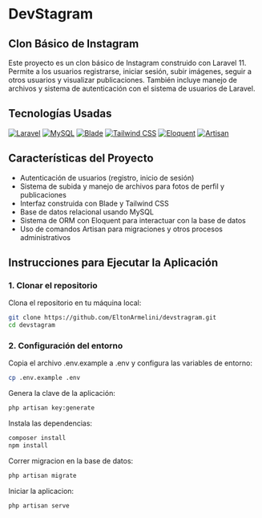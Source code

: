 # DevStagram

## Clon Básico de Instagram

Este proyecto es un clon básico de Instagram construido con Laravel 11. Permite a los usuarios registrarse, iniciar sesión, subir imágenes, seguir a otros usuarios y visualizar publicaciones. También incluye manejo de archivos y sistema de autenticación con el sistema de usuarios de Laravel.

## Tecnologías Usadas

[![Laravel](https://img.shields.io/badge/laravel-%23FF2D20.svg?style=for-the-badge&logo=laravel&logoColor=white)](https://laravel.com/)
[![MySQL](https://img.shields.io/badge/mysql-%2300f.svg?style=for-the-badge&logo=mysql&logoColor=white)](https://www.mysql.com/)
[![Blade](https://img.shields.io/badge/blade-%23F55247.svg?style=for-the-badge&logo=blade&logoColor=white)](https://laravel.com/docs/11.x/blade)
[![Tailwind CSS](https://img.shields.io/badge/tailwindcss-%2338B2AC.svg?style=for-the-badge&logo=tailwind-css&logoColor=white)](https://tailwindcss.com/)
[![Eloquent](https://img.shields.io/badge/eloquent-%2300A7E1.svg?style=for-the-badge&logo=laravel&logoColor=white)](https://laravel.com/docs/11.x/eloquent)
[![Artisan](https://img.shields.io/badge/artisan-%23FF2D20.svg?style=for-the-badge&logo=laravel&logoColor=white)](https://laravel.com/docs/11.x/artisan)

## Características del Proyecto

- Autenticación de usuarios (registro, inicio de sesión)
- Sistema de subida y manejo de archivos para fotos de perfil y publicaciones
- Interfaz construida con Blade y Tailwind CSS
- Base de datos relacional usando MySQL
- Sistema de ORM con Eloquent para interactuar con la base de datos
- Uso de comandos Artisan para migraciones y otros procesos administrativos

## Instrucciones para Ejecutar la Aplicación

### 1. Clonar el repositorio

Clona el repositorio en tu máquina local:

```bash
git clone https://github.com/EltonArmelini/devstragram.git
cd devstagram
```
### 2. Configuración del entorno
Copia el archivo .env.example a .env y configura las variables de entorno: 
```bash
cp .env.example .env
```
Genera la clave de la aplicación: 
```bash
php artisan key:generate
```
Instala las dependencias: 
```bash
composer install
npm install
```
Correr migracion en la base de datos: 
```bash
php artisan migrate
```
Iniciar la aplicacion: 
```bash
php artisan serve
```
